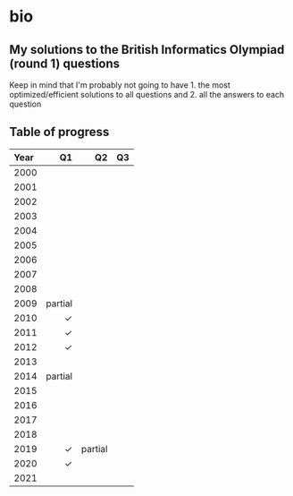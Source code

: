 # bio
## My solutions to the British Informatics Olympiad (round 1) questions

Keep in mind that I'm probably not going to have 1. the most optimized/efficient solutions to all questions and 2. all the answers to each question

## Table of progress

| Year | Q1      | Q2      | Q3      |
| :--- | ------: | ------: | ------: |
| 2000 |         |         |         |
| 2001 |         |         |         |
| 2002 |         |         |         |
| 2003 |         |         |         |
| 2004 |         |         |         |
| 2005 |         |         |         |
| 2006 |         |         |         |
| 2007 |         |         |         |
| 2008 |         |         |         |
| 2009 | partial |         |         |
| 2010 | &check; |         |         |
| 2011 | &check; |         |         |
| 2012 | &check; |         |         |
| 2013 |         |         |         |
| 2014 | partial |         |         |
| 2015 |         |         |         |
| 2016 |         |         |         |
| 2017 |         |         |         |
| 2018 |         |         |         |
| 2019 | &check; | partial |         |
| 2020 | &check; |         |         |
| 2021 |         |         |         |